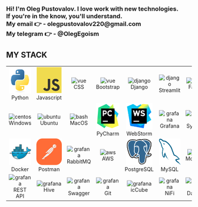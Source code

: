 <h3> 
Hi! I'm Oleg Pustovalov. I love work with new technologies. <br>
If you're in the know, you'll understand. <br>
My email 👉 - olegpustovalov220@gmail.com <br>
My telegram 👉 - @OlegEgoism
</h3>

<h2>MY STACK</h2>
<table>
  <tr>
    <td align="center">
      <img alt="python" height=72px src="https://raw.githubusercontent.com/devicons/devicon/master/icons/python/python-original.svg">
      <br>Python
    </td>
    <td align="center">
      <img alt="javascript" height=72px src="https://raw.githubusercontent.com/devicons/devicon/master/icons/javascript/javascript-original.svg">
      <br>Javascript
    </td>
    <td align="center">
      <img alt="vue" height=72px src="https://www.svgrepo.com/show/21671/css.svg">
      <br>CSS
    </td>
    <td align="center">
      <img alt="vue" height=72px src="https://www.svgrepo.com/show/330083/bootstrap.svg">
      <br>Bootstrap
    </td>
    <td align="center">
      <img alt="django" height=72px src="https://cdn.worldvectorlogo.com/logos/django.svg">
      <br>Django
    </td>
        <td align="center">
      <img alt="django" height=72px src="https://archive.org/download/github.com-streamlit-streamlit_-_2020-06-10_07-36-23/cover.jpg">
      <br>Streamlit
    </td>
    <td align="center">
      <img alt="django" height=72px src="https://cdn.worldvectorlogo.com/logos/fastapi.svg">
      <br>FastAPI
    </td>
    <td align="center">
      <img alt="vue" height=72px src="https://miro.medium.com/v2/1*K0a7xINk0RM5gfXGSN68cw.png">
      <br>React
    </td>
  </tr>
  <tr>
    <td align="center">
      <img alt="centos" height=72px src="https://upload.wikimedia.org/wikipedia/commons/thumb/5/5f/Windows_logo_-_2012.svg/768px-Windows_logo_-_2012.svg.png">
      <br>Windows
    </td>
    <td align="center">
      <img alt="ubuntu" height=72px src="https://user-images.githubusercontent.com/39632170/109294252-25681c80-7857-11eb-9ec4-4fbdad9fadfc.png">
      <br>Ubuntu
    </td>
    <td align="center">
      <img alt="bash" height=72px src="https://img.icons8.com/color/200/mac-logo.png">
      <br>MacOS
    </td>
    <td align="center">
      <img alt="pycharm" height=72px src="https://raw.githubusercontent.com/devicons/devicon/master/icons/pycharm/pycharm-original.svg">
      <br>PyCharm
    </td>
    <td align="center">
      <img alt="webstorm" height=72px src="https://raw.githubusercontent.com/devicons/devicon/master/icons/webstorm/webstorm-original.svg">
      <br>WebStorm
    </td>
    <td align="center">
      <img alt="grafana" height=72px src="https://cdn.worldvectorlogo.com/logos/grafana.svg">
      <br>Grafana
    </td>
        <td align="center">
      <img alt="grafana" height=72px src="https://app.yunohost.org/default/v3/logos/71a23aee2309aa0ffa9c960dc818b03d933058d4c93f8e6dd41ea238ee843938.png">
      <br>SyperSet
    </td>
    <td align="center">
      <img alt="grafana" height=72px src="https://avatars.githubusercontent.com/u/52467369?s=200&v=4">
      <br>Cube
    </td>
  </tr>
  <tr>
    <td align="center">
      <img alt="docker" height=72px src="https://raw.githubusercontent.com/devicons/devicon/master/icons/docker/docker-original.svg">
      <br>Docker
    </td>
    <td align="center">
      <img alt="docker" height=72px src="https://raw.githubusercontent.com/tandpfun/skill-icons/59059d9d1a2c092696dc66e00931cc1181a4ce1f/icons/Postman.svg">
      <br>Postman
    </td>
    <td align="center">
      <img alt="grafana" height=72px src="https://www.svgrepo.com/show/303576/rabbitmq-logo.svg">
      <br>RabbitMQ
    <td align="center">
      <img alt="aws" height=72px src="https://cdn.worldvectorlogo.com/logos/aws-logo.svg">
      <br>AWS
    </td>
    <td align="center">
      <img alt="postgresql" height=72px src="https://raw.githubusercontent.com/devicons/devicon/master/icons/postgresql/postgresql-original.svg">
      <br>PostgreSQL
    </td>
    <td align="center">
      <img alt="mysql" height=72px src="https://raw.githubusercontent.com/devicons/devicon/master/icons/mysql/mysql-original.svg">
      <br>MySQL
    </td>
    <td align="center">
      <img alt="mysql" height=72px src="https://cdn.worldvectorlogo.com/logos/mongodb-icon-1.svg">
      <br>MongoDB
    </td>
    <td align="center">
      <img alt="mysql" height=72px src="https://www.svgrepo.com/show/342166/redis.svg">
      <br>Redis
    </td>
  </tr>
    <td align="center">
      <img alt="grafana" height=72px src="https://cdn.prod.website-files.com/62038ffc9cd2db4558e3c7b7/623b43bcfcec4ae2e50ca6e3_rest.svg">
      <br>REST API
    </td>
    <td align="center">
      <img alt="grafana" height=72px src="https://upload.wikimedia.org/wikipedia/commons/thumb/b/bb/Apache_Hive_logo.svg/800px-Apache_Hive_logo.svg.png">
      <br>Hive
    </td>
    <td align="center">
      <img alt="grafana" height=72px src="https://s3.amazonaws.com/kinlane-productions2/bw-icons/bw-openapi-spec.png">
      <br>Swagger
    </td>
    <td align="center">
      <img alt="grafana" height=72px src="https://upload.wikimedia.org/wikipedia/commons/thumb/3/3f/Git_icon.svg/480px-Git_icon.svg.png">
      <br>Git
    </td>
    <td align="center">
      <img alt="grafana" height=72px src="https://avatars.mds.yandex.net/get-sprav-products/1521147/2a000001917fe180a8de459ad2d2b9d2a159/M_height">
      <br>icCube
    </td>
    <td align="center">
      <img alt="grafana" height=72px src="https://www.sunzinet.com/hs-fs/hubfs/00.%20SUNZINET%20Website%20Assets/03.%20Service%20Pages/10.%20All%20Technology%20partner%20Pages/apache%20nifi%20agentur%20SUNZINET%20-%20fachinformatiker%20f%C3%BCr%20systemintegration.png?width=860&height=674&name=apache%20nifi%20agentur%20SUNZINET%20-%20fachinformatiker%20f%C3%BCr%20systemintegration.png">
      <br>NiFi
    </td>
    <td align="center">
      <img alt="grafana" height=72px src="https://static-00.iconduck.com/assets.00/datahub-icon-1024x877-2hbkxeco.png">
      <br>DataHub
    </td>
    </td>
    <td align="center">
      <img alt="grafana" height=72px src="https://imply.io/wp-content/uploads/2024/02/image-3.png"> 
      <br>DataHub
    </td>
</table>
